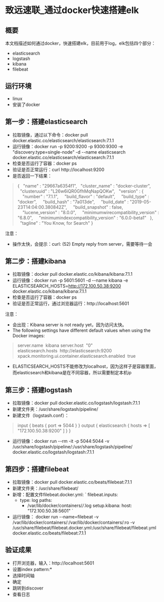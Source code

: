 # 致远速联_通过docker快速搭建elk

## 概要
本文档描述如何通过docker，快速搭建elk，目前用于log，elk包括四个部分：
- elasticsearch
- logstash
- kibana
- filebeat

## 运行环境
- linux
- 安装了docker

## 第一步：搭建elasticsearch
- 拉取镜像，通过以下命令：docker pull docker.elastic.co/elasticsearch/elasticsearch:7.1.1
- 运行镜像：docker run -p 9200:9200 -p 9300:9300 -e "discovery.type=single-node" -d --name elasticsearch docker.elastic.co/elasticsearch/elasticsearch:7.1.1
- 检查是否运行了容器：docker ps
- 验证是否正常运行：curl http://localhost:9200
- 是否返回一下结果：
> { 
   "name" : "29667a6354f1", 
   "cluster_name" : "docker-cluster", 
   "clusteruuid" : "L26w6iQR0GfhMqNapQOKw", 
   "version" : { 
     "number" : "7.1.1", 
     "build_flavor" : "default", 
     "build_type" : "docker", 
     "build_hash" : "7a013de", 
     "build_date" : "2019-05-23T14:04:00.380842Z", 
     "build_snapshot" : false, 
     "lucene_version" : "8.0.0", 
     "minimumwirecompatibility_version" : "6.8.0", 
     "minimumindexcompatibility_version" : "6.0.0-beta1" 
   }, 
   "tagline" : "You Know, for Search" 
 } 

注意：
- 操作太快，会提示：curl: (52) Empty reply from server，需要等待一会

## 第二步：搭建kibana
- 拉取镜像：docker pull docker.elastic.co/kibana/kibana:7.1.1
- 运行镜像：docker run -p 5601:5601 -d --name kibana -e ELASTICSEARCH_HOSTS=http://172.100.50.38:9200 docker.elastic.co/kibana/kibana:7.1.1 
- 检查是否运行了容器：docker ps
- 验证是否正常运行，通过浏览器运行：http://localhost:5601

注意：
- 会出现：Kibana server is not ready yet，因为访问太快。
- The following settings have different default values when using the Docker images:
> server.name  kibana 
> server.host  "0" 
> elasticsearch.hosts  http://elasticsearch:9200 
> xpack.monitoring.ui.container.elasticsearch.enabled  true 
- ELASTICSEARCH_HOSTS不能修改为localhost，因为这样子是容器里面，而elasticsearch和kibana是在不同容器，所以需要制定本机ip

## 第三步：搭建logstash
- 拉取镜像：docker pull docker.elastic.co/logstash/logstash:7.1.1
- 新建文件夹：/usr/share/logstash/pipeline/
- 新建文件（logstash.conf）：
> input {
    beats {
      port => 5044
    }
  }
  output {
    elasticsearch {
         hosts => [ "172.100.50.38:9200" ]
    }
  }
- 运行镜像：docker run --rm -it -p 5044:5044 -v /usr/share/logstash/pipeline/:/usr/share/logstash/pipeline/ docker.elastic.co/logstash/logstash:7.1.1

## 第四步：搭建filebeat
- 拉取镜像：docker pull docker.elastic.co/beats/filebeat:7.1.1
- 新建文件夹：/usr/share/filebeat/
- 新增：配置文件filebeat.docker.yml:
`
filebeat.inputs:
  - type: log
    paths:
      - /var/lib/docker/containers/*/*.log
  setup.kibana:
    host: "172.100.50.38:5601"
`
- 运行镜像：
docker run --name=filebeat -v /var/lib/docker/containers/:/var/lib/docker/containers/:ro -v /usr/share/filebeat/filebeat.docker.yml:/usr/share/filebeat/filebeat.yml docker.elastic.co/beats/filebeat:7.1.1

## 验证成果
- 打开浏览器，输入：http://localhost:5601
- 设置index pattern:*
- 选择时间轴
- 确定
- 跳转到discover
- 查看日志